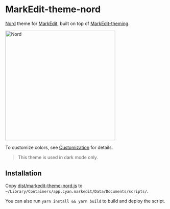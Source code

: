 # MarkEdit-theme-nord

[Nord](https://www.nordtheme.com/) theme for [MarkEdit](https://github.com/MarkEdit-app/MarkEdit), built on top of [MarkEdit-theming](https://github.com/MarkEdit-app/MarkEdit-theming).

<img width="344" title="Nord" src="https://github.com/user-attachments/assets/838ca6f1-27d9-4e63-a601-46453bdb23e6" /><br>

To customize colors, see [Customization](https://github.com/MarkEdit-app/MarkEdit-theming/wiki#customization) for details.

> This theme is used in dark mode only.

## Installation

Copy [dist/markedit-theme-nord.js](dist/markedit-theme-nord.js?raw=true) to `~/Library/Containers/app.cyan.markedit/Data/Documents/scripts/`.

You can also run `yarn install && yarn build` to build and deploy the script.
